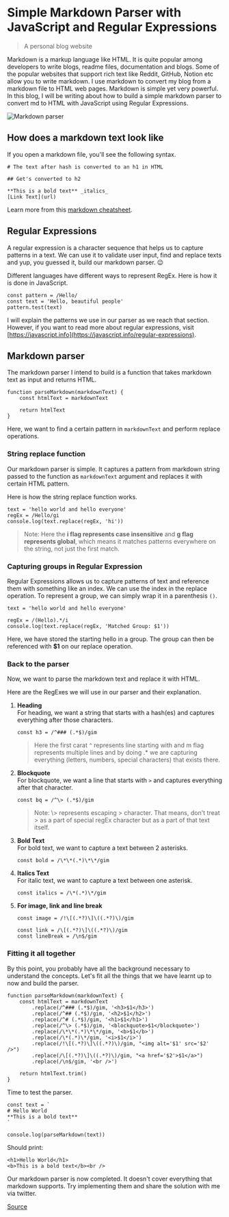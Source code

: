 # Simple Markdown Parser with JavaScript and Regular Expressions

> A personal blog website

Markdown is a markup language like HTML. It is quite popular among developers to write blogs, readme files, documentation and blogs. Some of the popular websites that support rich text like Reddit, GitHub, Notion etc allow you to write markdown. I use markdown to convert my blog from a markdown file to HTML web pages. Markdown is simple yet very powerful. In this blog, I will be writing about how to build a simple markdown parser to convert md to HTML with JavaScript using Regular Expressions.

![Markdown parser](chrome-extension://cjedbglnccaioiolemnfhjncicchinao/static/54e1291424b5a1dbb694d7047cc41fa5/0a47e/markdown.png "Markdown parser")

How does a markdown text look like
----------------------------------

If you open a markdown file, you'll see the following syntax.

    # The text after hash is converted to an h1 in HTML
    
    ## Get's converted to h2
    
    **This is a bold text** _italics_
    [Link Text](url)

Learn more from this [markdown cheatsheet](https://github.com/adam-p/markdown-here/wiki/Markdown-Cheatsheet).

Regular Expressions
-------------------

A regular expression is a character sequence that helps us to capture patterns in a text. We can use it to validate user input, find and replace texts and yup, you guessed it, build our markdown parser. 😉

Different languages have different ways to represent RegEx. Here is how it is done in JavaScript.

    
    const pattern = /Hello/
    const text = 'Hello, beautiful people'
    pattern.test(text) 

I will explain the patterns we use in our parser as we reach that section. However, if you want to read more about regular expressions, visit [https://javascript.info](https://javascript.info/regular-expressions).

Markdown parser
---------------

The markdown parser I intend to build is a function that takes markdown text as input and returns HTML.

    function parseMarkdown(markdownText) {
    	const htmlText = markdownText 
    
    	return htmlText
    }

Here, we want to find a certain pattern in `markdownText` and perform replace operations.

### String replace function

Our markdown parser is simple. It captures a pattern from markdown string passed to the function as `markdownText` argument and replaces it with certain HTML pattern.

Here is how the string replace function works.

    text = 'hello world and hello everyone'
    regEx = /Hello/gi
    console.log(text.replace(regEx, 'hi'))
    

> Note: Here the **i flag represents case insensitive** and **g flag represents global**, which means it matches patterns everywhere on the string, not just the first match.

### Capturing groups in Regular Expression

Regular Expressions allows us to capture patterns of text and reference them with something like an index. We can use the index in the replace operation. To represent a group, we can simply wrap it in a parenthesis `()`.

    text = 'hello world and hello everyone'
    
    regEx = /(Hello).*/i
    console.log(text.replace(regEx, 'Matched Group: $1'))
    

Here, we have stored the starting hello in a group. The group can then be referenced with **$1** on our replace operation.

### Back to the parser

Now, we want to parse the markdown text and replace it with HTML.

Here are the RegExes we will use in our parser and their explanation.

1.  **Heading**  
    For heading, we want a string that starts with a hash(es) and captures everything after those characters.
    
        const h3 = /^### (.*$)/gim
    
    > Here the first carat `^` represents line starting with and m flag represents multiple lines and by doing .\* we are capturing everything (letters, numbers, special characters) that exists there.
    
2.  **Blockquote**  
    For blockquote, we want a line that starts with `>` and captures everything after that character.
    
        const bq = /^\> (.*$)/gim
    
    > Note: \\> represents escaping > character. That means, don't treat > as a part of special regEx character but as a part of that text itself.
    
3.  **Bold Text**  
    For bold text, we want to capture a text between 2 asterisks.
    
        const bold = /\*\*(.*)\*\*/gim
    
4.  **Italics Text**  
    For italic text, we want to capture a text between one asterisk.
    
        const italics = /\*(.*)\*/gim
    
5.  **For image, link and line break**  
    
        
        const image = /!\[(.*?)\]\((.*?)\)/gim
        
        const link = /\[(.*?)\]\((.*?)\)/gim
        const lineBreak = /\n$/gim
    

### Fitting it all together

By this point, you probably have all the background necessary to understand the concepts. Let's fit all the things that we have learnt up to now and build the parser.

    function parseMarkdown(markdownText) {
    	const htmlText = markdownText
    		.replace(/^### (.*$)/gim, '<h3>$1</h3>')
    		.replace(/^## (.*$)/gim, '<h2>$1</h2>')
    		.replace(/^# (.*$)/gim, '<h1>$1</h1>')
    		.replace(/^\> (.*$)/gim, '<blockquote>$1</blockquote>')
    		.replace(/\*\*(.*)\*\*/gim, '<b>$1</b>')
    		.replace(/\*(.*)\*/gim, '<i>$1</i>')
    		.replace(/!\[(.*?)\]\((.*?)\)/gim, "<img alt='$1' src='$2' />")
    		.replace(/\[(.*?)\]\((.*?)\)/gim, "<a href='$2'>$1</a>")
    		.replace(/\n$/gim, '<br />')
    
    	return htmlText.trim()
    }

Time to test the parser.

    const text = `
    # Hello World
    **This is a bold text**
    `
    
    console.log(parseMarkdown(text))

Should print:

    <h1>Hello World</h1>
    <b>This is a bold text</b><br />

Our markdown parser is now completed. It doesn't cover everything that markdown supports. Try implementing them and share the solution with me via twitter.


[Source](https://www.bigomega.dev/markdown-parser)